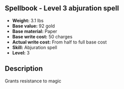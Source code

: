 ## Spellbook - Level 3 abjuration spell
- **Weight:** 3.1 lbs
- **Base value:** 92 gold
- **Base material:** Paper
- **Base write cost:** 50 charges
- **Actual write cost:** From half to full base cost
- **Skill:** Abjuration spell
- **Level:** 3
## Description
Grants resistance to magic
